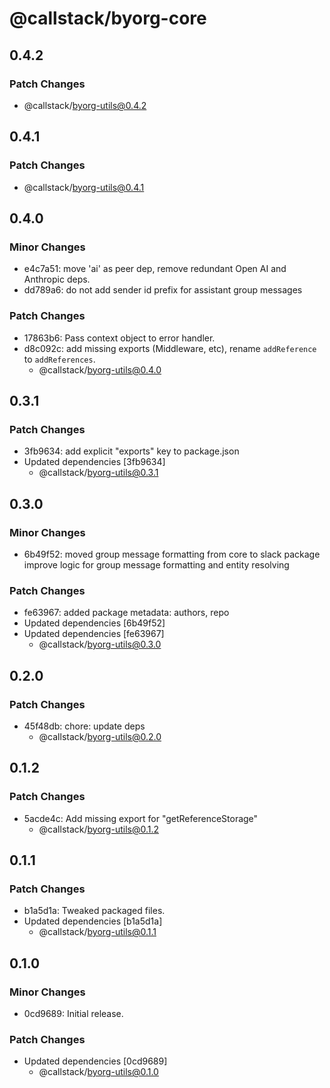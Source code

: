 # @callstack/byorg-core

## 0.4.2

### Patch Changes

- @callstack/byorg-utils@0.4.2

## 0.4.1

### Patch Changes

- @callstack/byorg-utils@0.4.1

## 0.4.0

### Minor Changes

- e4c7a51: move 'ai' as peer dep, remove redundant Open AI and Anthropic deps.
- dd789a6: do not add sender id prefix for assistant group messages

### Patch Changes

- 17863b6: Pass context object to error handler.
- d8c092c: add missing exports (Middleware, etc), rename `addReference` to `addReferences`.
  - @callstack/byorg-utils@0.4.0

## 0.3.1

### Patch Changes

- 3fb9634: add explicit "exports" key to package.json
- Updated dependencies [3fb9634]
  - @callstack/byorg-utils@0.3.1

## 0.3.0

### Minor Changes

- 6b49f52: moved group message formatting from core to slack package
  improve logic for group message formatting and entity resolving

### Patch Changes

- fe63967: added package metadata: authors, repo
- Updated dependencies [6b49f52]
- Updated dependencies [fe63967]
  - @callstack/byorg-utils@0.3.0

## 0.2.0

### Patch Changes

- 45f48db: chore: update deps
  - @callstack/byorg-utils@0.2.0

## 0.1.2

### Patch Changes

- 5acde4c: Add missing export for "getReferenceStorage"
  - @callstack/byorg-utils@0.1.2

## 0.1.1

### Patch Changes

- b1a5d1a: Tweaked packaged files.
- Updated dependencies [b1a5d1a]
  - @callstack/byorg-utils@0.1.1

## 0.1.0

### Minor Changes

- 0cd9689: Initial release.

### Patch Changes

- Updated dependencies [0cd9689]
  - @callstack/byorg-utils@0.1.0
